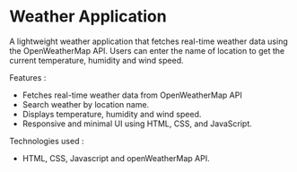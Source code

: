 # Weather Application

A lightweight weather application that fetches real-time weather data using the OpenWeatherMap API. 
Users can enter the name of location to get the current temperature, humidity and wind speed.

Features :
* Fetches real-time weather data from OpenWeatherMap API
* Search weather by location name.
* Displays temperature, humidity and wind speed.
* Responsive and minimal UI using HTML, CSS, and JavaScript.

Technologies used :
* HTML, CSS, Javascript and openWeatherMap API.
